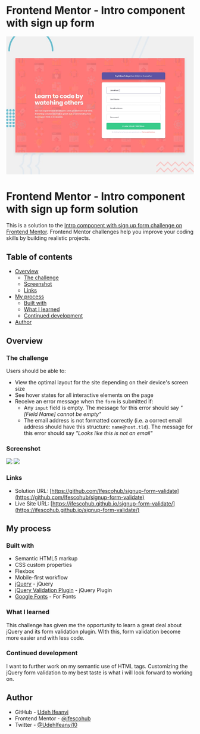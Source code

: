 # Frontend Mentor - Intro component with sign up form

![Design preview for the Intro component with sign up form coding challenge](./design/desktop-preview.jpg)

# Frontend Mentor - Intro component with sign up form solution

This is a solution to the [Intro component with sign up form challenge on Frontend Mentor](https://www.frontendmentor.io/challenges/intro-component-with-signup-form-5cf91bd49edda32581d28fd1). Frontend Mentor challenges help you improve your coding skills by building realistic projects. 

## Table of contents

- [Overview](#overview)
  - [The challenge](#the-challenge)
  - [Screenshot](#screenshot)
  - [Links](#links)
- [My process](#my-process)
  - [Built with](#built-with)
  - [What I learned](#what-i-learned)
  - [Continued development](#continued-development)
- [Author](#author)

## Overview

### The challenge

Users should be able to:

- View the optimal layout for the site depending on their device's screen size
- See hover states for all interactive elements on the page
- Receive an error message when the `form` is submitted if:
  - Any `input` field is empty. The message for this error should say *"[Field Name] cannot be empty"*
  - The email address is not formatted correctly (i.e. a correct email address should have this structure: `name@host.tld`). The message for this error should say *"Looks like this is not an email"*

### Screenshot

![](./screenshot1.png)
![](./screenshot2.png)


### Links

- Solution URL: [https://github.com/Ifescohub/signup-form-validate](https://github.com/Ifescohub/signup-form-validate)
- Live Site URL: [https://ifescohub.github.io/signup-form-validate/](https://ifescohub.github.io/signup-form-validate/)

## My process

### Built with

- Semantic HTML5 markup
- CSS custom properties
- Flexbox
- Mobile-first workflow
- [jQuery](https://ajax.googleapis.com/ajax/libs/jquery/3.6.0/jquery.min.js/) - jQuery
- [jQuery Validation Plugin](https://cdn.jsdelivr.net/npm/jquery-validation@1.19.5/dist/jquery.validate.js/) - jQuery Plugin
- [Google Fonts](https://fonts.googleapis.com/css2?family=Poppins:wght@400;500;600;700&display=swap/) - For Fonts

### What I learned

This challenge has given me the opportunity to learn a great deal about jQuery and its form validation plugin. WIth this, form validation become more easier and with less code.

### Continued development

I want to further work on my semantic use of HTML tags. Customizing the jQuery form validation to my best taste is what i will look forward to working on.

## Author

- GitHub - [Udeh Ifeanyi](https://github.com/Ifescohub)
- Frontend Mentor - [@ifescohub](https://www.frontendmentor.io/profile/Ifescohub)
- Twitter - [@UdehIfeanyi10](https://twitter.com/UdehIfeanyi10)


